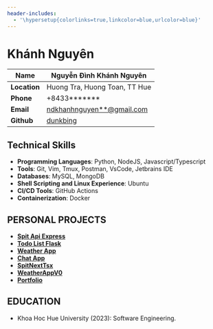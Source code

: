 ```yaml
---
header-includes:
  - '\hypersetup{colorlinks=true,linkcolor=blue,urlcolor=blue}'
---
```


# Khánh Nguyên

| **Name**     | Nguyễn Đình Khánh Nguyên                    |
| ------------ | ------------------------------------------- |
| **Location** | Huong Tra, Huong Toan, TT Hue               |
| **Phone**    | +8433**\*\*\***                             |
| **Email**    | <ndkhanhnguyen**@gmail.com>                 |
| **Github**   | [dunkbing](https://github.com/KNguyen-1411) |

## Technical Skills

- **Programming Languages**: Python, NodeJS, Javascript/Typescript
- **Tools**: Git, Vim, Tmux, Postman, VsCode, Jetbrains IDE
- **Databases**: MySQL, MongoDB
- **Shell Scripting and Linux Experience**: Ubuntu
- **CI/CD Tools**: GitHub Actions
- **Containerization**: Docker

## PERSONAL PROJECTS

- [**Spit Api Express**](https://github.com/KNguyen-1411/spit_api_express)
- [**Todo List Flask**](https://github.com/KNguyen-1411/TodoList_Flask)
- [**Weather App**](https://github.com/KNguyen-1411/weather-app)
- [**Chat App**](https://github.com/KNguyen-1411/Chat-App)
- [**SpitNextTsx**](https://github.com/KNguyen-1411/SpitNextTsx)
- [**WeatherAppV0**](https://github.com/KNguyen-1411/weatherapp)
- [**Portfolio**](https://github.com/KNguyen-1411/portfilio)

## EDUCATION

- Khoa Hoc Hue University (2023): Software Engineering.
